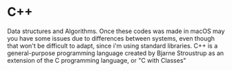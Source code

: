 # C++ 
Data structures and Algorithms. Once these codes was made in macOS may you have some issues due to differences between systems,  even though that won't be difficult to adapt, since i'm using standard libraries.
C++ is a general-purpose programming language created by Bjarne Stroustrup as an extension of the C programming language, or "C with Classes"
